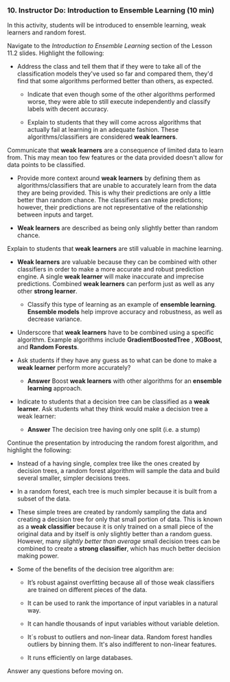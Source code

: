 ### 10. Instructor Do: Introduction to Ensemble Learning (10 min)

In this activity, students will be introduced to ensemble learning, weak learners and random forest.

Navigate to the _Introduction to Ensemble Learning_ section of the Lesson 11.2 slides. Highlight the following:

* Address the class and tell them that if they were to take all of the classification models they've used so far and compared them, they'd find that some algorithms performed better than others, as expected.

  * Indicate that even though some of the other algorithms performed worse, they were able to still execute independently and classify labels with decent accuracy.

  * Explain to students that they will come across algorithms that actually fail at learning in an adequate fashion. These algorithms/classifiers are considered **weak learners**.

Communicate that **weak learners** are a consequence of limited data to learn from. This may mean too few features or the data provided doesn't allow for data points to be classified.

* Provide more context around **weak learners** by defining them as algorithms/classifiers that are unable to accurately learn from the data they are being provided. This is why their predictions are only a little better than random chance. The classifiers can make predictions; however, their predictions are not representative of the relationship between inputs and target.

* **Weak learners** are described as being only slightly better than random chance.

Explain to students that **weak learners** are still valuable in machine learning.

* **Weak learners** are valuable because they can be combined with other classifiers in order to make a more accurate and robust prediction engine. A single **weak learner** will make inaccurate and imprecise predictions. Combined **weak learners** can perform just as well as any other **strong learner**.

  * Classify this type of learning as an example of **ensemble learning**. **Ensemble models** help improve accuracy and robustness, as well as decrease variance.

* Underscore that **weak learners** have to be combined using a specific algorithm. Example algorithms include **GradientBoostedTree** , **XGBoost**, and **Random Forests**.

* Ask students if they have any guess as to what can be done to make a **weak learner** perform more accurately?

  * **Answer** Boost **weak learners** with other algorithms for an **ensemble learning** approach.

* Indicate to students that a decision tree can be classified as a **weak learner**. Ask students what they think would make a decision tree a weak learner:

  * **Answer** The decision tree having only one split (i.e. a stump)

Continue the presentation by introducing the random forest algorithm, and highlight the following:

* Instead of a having single, complex tree like the ones created by decision trees, a random forest algorithm will sample the data and build several smaller, simpler decisions trees.

* In a random forest, each tree is much simpler because it is built from a subset of the data.

* These simple trees are created by randomly sampling the data and creating a decision tree for only that small portion of data. This is known as a **weak classifier** because it is only trained on a small piece of the original data and by itself is only slightly better than a random guess. However, many _slightly better than average_ small decision trees can be combined to create a **strong classifier**, which has much better decision making power.

* Some of the benefits of the decision tree algorithm are:

  * It’s robust against overfitting because all of those weak classifiers are trained on different pieces of the data.

  * It can be used to rank the importance of input variables in a natural way.

  * It can handle thousands of input variables without variable deletion.

  * It´s robust to outliers and non-linear data. Random forest handles outliers by binning them. It's also indifferent to non-linear features.

  * It runs efficiently on large databases.

Answer any questions before moving on.
